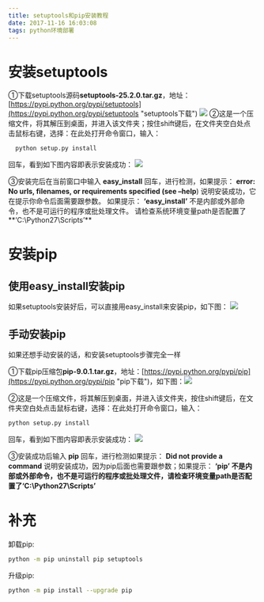 ```yaml
---
title: setuptools和pip安装教程
date: 2017-11-16 16:03:08
tags: python环境部署
---
```

# 安装setuptools
①下载setuptools源码**setuptools-25.2.0.tar.gz**，地址：[https://pypi.python.org/pypi/setuptools](https://pypi.python.org/pypi/setuptools "setuptools下载") 
![](https://i.imgur.com/a29kEga.png)
②这是一个压缩文件，将其解压到桌面，并进入该文件夹；按住shift键后，在文件夹空白处点击鼠标右键，选择：在此处打开命令窗口，输入：
	  
```bash
  python setup.py install
```
回车，看到如下图内容即表示安装成功：
![](https://i.imgur.com/epT3f5n.png)

③安装完后在当前窗口中输入 **easy_install** 回车，进行检测，如果提示： 
**error: No urls, filenames, or requirements specified (see –help**) 说明安装成功，它在提示你命令后面需要跟参数。 如果提示： **‘easy_install’** 不是内部或外部命令，也不是可运行的程序或批处理文件。 请检查系统环境变量path是否配置了**‘C:\Python27\Scripts’**
# 安装pip
## 使用easy_install安装pip
如果setuptools安装好后，可以直接用easy_install来安装pip，如下图：
![](https://i.imgur.com/I0axT0o.png)
## 手动安装pip
如果还想手动安装的话，和安装setuptools步骤完全一样

①下载pip压缩包**pip-9.0.1.tar.gz**，地址：[https://pypi.python.org/pypi/pip](https://pypi.python.org/pypi/pip "pip下载")，如下图：![](https://i.imgur.com/gGKpfRK.png)

②这是一个压缩文件，将其解压到桌面，并进入该文件夹，按住shift键后，在文件夹空白处点击鼠标右键，选择：在此处打开命令窗口，输入：
	  
```bash
python setup.py install 
```

回车，看到如下图内容即表示安装成功：
![](https://i.imgur.com/vZev7uY.png)

③安装成功后输入 **pip** 回车，进行检测如果提示： **Did not provide a command** 说明安装成功，因为pip后面也需要跟参数；如果提示： **‘pip’ **不是内部或外部命令，也不是可运行的程序或批处理文件，请检查环境变量path是否配置了**‘C:\Python27\Scripts’**

# 补充
卸载pip:

```bash
python -m pip uninstall pip setuptools
```

升级pip:

```bash
python -m pip install --upgrade pip
```

